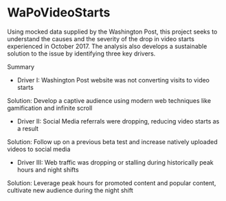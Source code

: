 # WaPoVideoStarts

Using mocked data supplied by the Washington Post, this project seeks to understand the causes and the severity of the drop in video starts experienced in October 2017. The analysis also develops a sustainable solution to the issue by identifying three key drivers. 

Summary

- Driver I: Washington Post website was not converting visits to video starts 

Solution: Develop a captive audience using modern web techniques like gamification and infinite scroll

- Driver II: Social Media referrals were dropping, reducing video starts as a result 

Solution: Follow up on a previous beta test and increase natively uploaded videos to social media 

- Driver III: Web traffic was dropping or stalling during historically peak hours and night shifts

Solution: Leverage peak hours for promoted content and popular content, cultivate new audience during the night shift
